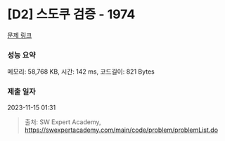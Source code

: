 # [D2] 스도쿠 검증 - 1974 

[문제 링크](https://swexpertacademy.com/main/code/problem/problemDetail.do?contestProbId=AV5Psz16AYEDFAUq) 

### 성능 요약

메모리: 58,768 KB, 시간: 142 ms, 코드길이: 821 Bytes

### 제출 일자

2023-11-15 01:31



> 출처: SW Expert Academy, https://swexpertacademy.com/main/code/problem/problemList.do